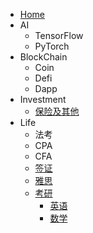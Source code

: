 + [Home](README.md)
+ AI
	+ TensorFlow
	+ PyTorch
+ BlockChain
	+ Coin
	+ Defi
	+ Dapp
+ Investment
	+ [保险及其他](docs/wiki-insurance.md)
+ Life
	+ 法考
	+ CPA
	+ CFA
	+ [签证](docs/wiki-visa.md)
	+ [雅思](docs/wiki-IELTS.md)
	+ [考研](docs/wiki-master.md)
		+ [英语](docs/wiki-master-english.md)
		+ [数学](docs/wiki-master-math.md)
